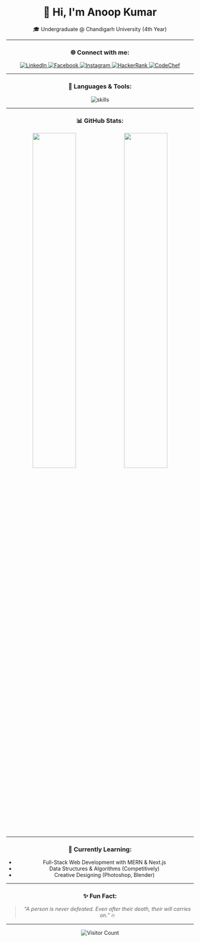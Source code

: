 <div align="center">
  
# 👋 Hi, I'm Anoop Kumar  
🎓 Undergraduate @ Chandigarh University (4th Year)

---

### 🌐 Connect with me:
<p align="center">
  <a href="https://www.linkedin.com/in/anoop--kumar/" target="_blank">
    <img src="https://img.shields.io/badge/LinkedIn-blue?logo=linkedin&style=for-the-badge" alt="LinkedIn"/>
  </a>
  <a href="https://www.facebook.com/Ak312002" target="_blank">
    <img src="https://img.shields.io/badge/Facebook-1877F2?logo=facebook&logoColor=white&style=for-the-badge" alt="Facebook"/>
  </a>
  <a href="https://www.instagram.com/anoopkumar_ak31/" target="_blank">
    <img src="https://img.shields.io/badge/Instagram-E4405F?logo=instagram&logoColor=white&style=for-the-badge" alt="Instagram"/>
  </a>
  <a href="https://www.hackerrank.com/amit312002" target="_blank">
    <img src="https://img.shields.io/badge/HackerRank-2EC866?logo=HackerRank&logoColor=white&style=for-the-badge" alt="HackerRank"/>
  </a>
  <a href="https://www.codechef.com/users/anoop_kumar31" target="_blank">
    <img src="https://img.shields.io/badge/CodeChef-5B4638?logo=codechef&logoColor=white&style=for-the-badge" alt="CodeChef"/>
  </a>
</p>

---

### 🚀 Languages & Tools:
<p align="center">
  <img src="https://skillicons.dev/icons?i=c,cpp,python,java,nodejs,html,css,js,react,nextjs,mysql,oracle,photoshop,blender" alt="skills"/>
</p>

---

### 📊 GitHub Stats:
<div align="center">
  <img src="https://github-readme-stats.vercel.app/api?username=anoopkumar312002&show_icons=true&theme=radical" width="48%"/>
  <img src="https://github-readme-streak-stats.herokuapp.com/?user=anoopkumar312002&theme=radical" width="48%"/>
</div>

---

### 🧠 Currently Learning:
- Full-Stack Web Development with MERN & Next.js
- Data Structures & Algorithms (Competitively)
- Creative Designing (Photoshop, Blender)

---

### ✨ Fun Fact:
> *“A person is never defeated. Even after their death, their will carries on.”* 🔥

---

![Visitor Count](https://komarev.com/ghpvc/?username=anoopkumar312002&label=Visitors&color=0e75b6&style=flat)
</div>
